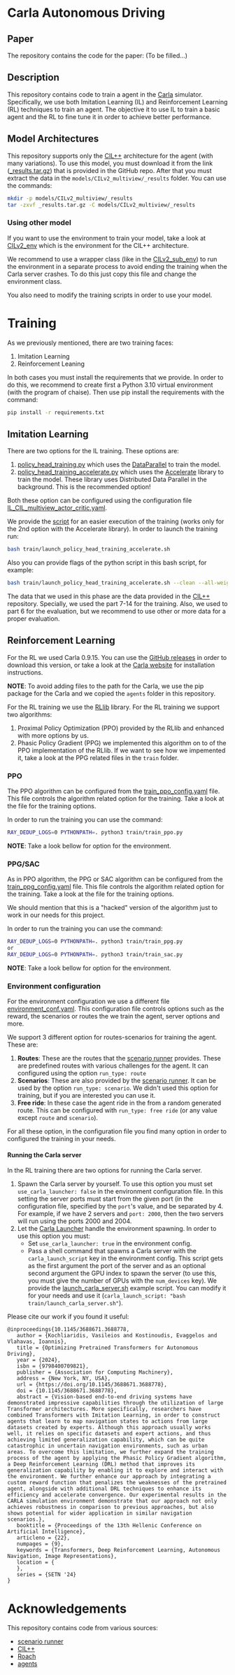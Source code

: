 # Carla Autonomous Driving

## Paper

The repository contains the code for the paper: (To be filled...)

## Description

This repository contains code to train a agent in the
[Carla](https://carla.org/) simulator. Specifically, we use both Imitation
Learning (IL) and Reinforcement Learning (RL) techniques to train an agent. The
objective it to use IL to train a basic agent and the RL to fine tune it in
order to achieve better performance.

## Model Architectures

This repository supports only the
[CIL++](https://github.com/yixiao1/CILv2_multiview) architecture for the agent
(with many variations). To use this model, you must download it from the link
([_results.tar.gz](https://drive.google.com/file/d/1GLo5mVrmyNsb5pLqksYnjR8fN1-ZptHE/view?usp=sharing))
that is provided in the GitHub repo. After that you must extract the data in the
`models/CILv2_multiview/_results` folder. You can use the commands:

```bash
mkdir -p models/CILv2_multiview/_results
tar -zxvf _results.tar.gz -C models/CILv2_multiview/_results
```

### Using other model

If you want to use the environment to train your model,
take a look at [CILv2_env](models/CILv2_multiview/CILv2_env.py) which is the
environment for the CIL++ architecture.

We recommend to use a wrapper class (like in the
[CILv2_sub_env](models/CILv2_multiview/CILv2_sub_env.py)) to run the environment
in a separate process to avoid ending the training when the Carla server
crashes. To do this just copy this file and change the environment class.

You also need to modify the training scripts in order to use your model.

# Training

As we previously mentioned, there are two training faces:

1. Imitation Learning
2. Reinforcement Leaning

In both cases you must install the requirements that we provide. In order to do
this, we recommend to create first a Python 3.10 virtual environment (with the
program of chaise). Then use pip install the requirements with the command:

```bash
pip install -r requirements.txt
```

## Imitation Learning

There are two options for the IL training. These options are:

1. [policy_head_training.py](train/policy_head_training.py) which uses the
   [DataParallel](https://pytorch.org/docs/stable/generated/torch.nn.DataParallel.html)
   to train the model.
2. [policy_head_training_accelerate.py](train/policy_head_training_accelerate.py)
which uses the [Accelerate](https://huggingface.co/docs/accelerate/index)
library to train the model. These library uses Distributed Data Parallel in the
background. This is the recommended option!

Both these option can be configured using the configuration file
[IL_CIL_multiview_actor_critic.yaml](train/configs/IL_CIL_multiview_actor_critic.yaml).

We provide the [script](train/launch_policy_head_training_accelerate.sh) for an
easier execution of the training (works only for the 2nd option with the
Accelerate library). In order to launch the training run:

```bash
bash train/launch_policy_head_training_accelerate.sh
```

Also you can provide flags of the python script in this bash script, for
example:

```bash
bash train/launch_policy_head_training_accelerate.sh --clean --all-weights
```

The data that we used in this phase are the data provided in the
[CIL++](https://github.com/yixiao1/CILv2_multiview) repository. Specially, we
used the part 7-14 for the training. Also, we used to part 6 for the evaluation,
but we recommend to use other or more data for a proper evaluation.

## Reinforcement Learning

For the RL we used Carla 0.9.15. You can use the [GitHub
releases](https://github.com/carla-simulator/carla/releases/tag/0.9.15) in order
to download this version, or take a look at the [Carla
website](https://carla.readthedocs.io/en/latest/start_quickstart/#carla-installation)
for installation instructions.

**NOTE**: To avoid adding files to the path for the Carla, we use the pip
package for the Carla and we copied the `agents` folder in this repository.

For the RL training we use the
[RLlib](https://docs.ray.io/en/latest/rllib/index.html) library. For the RL
training we support two algorithms:

1. Proximal Policy Optimization (PPO) provided by the RLlib and enhanced with
   more options by us.
2. Phasic Policy Gradient (PPG) we implemented this algorithm on to of the PPO
   implementation of the RLlib. If we want to see how we impemented it, take a
   look at the PPG related files in the `train` folder.

### PPO

The PPO algorithm can be configured from the
[train_ppo_config.yaml](train/configs/train_ppo_config.yaml) file. This file
controls the algorithm related option for the training. Take a look at the file
for the training options.

In order to run the training you can use the command:

```bash
RAY_DEDUP_LOGS=0 PYTHONPATH=. python3 train/train_ppo.py
```

**NOTE**: Take a look bellow for option for the environment.

### PPG/SAC

As in PPO algorithm, the PPG or SAC algorithm can be configured from the
[train_ppg_config.yaml](train/configs/train_ppg_config.yaml) file. This file
controls the algorithm related option for the training. Take a look at the file
for the training options. 

We should mention that this is a "hacked" version of the algorithm just to work
in our needs for this project.

In order to run the training you can use the command:

```bash
RAY_DEDUP_LOGS=0 PYTHONPATH=. python3 train/train_ppg.py
or
RAY_DEDUP_LOGS=0 PYTHONPATH=. python3 train/train_sac.py
```

**NOTE**: Take a look bellow for option for the environment.

### Environment configuration

For the environment configuration we use a different file
[environment_conf.yaml](train/configs/environment_conf.yaml). This configuration
file controls options such as the reward, the scenarios or routes the we train
the agent, server options and more.

We support 3 different option for routes-scenarios for training the agent. These
are:

1. **Routes**: These are the routes that the [scenario
   runner](https://github.com/carla-simulator/scenario_runner) provides. These
   are predefined routes with various challenges for the agent. It can
   configured using the option `run_type: route`
2. **Scenarios**: These are also provided by the [scenario
   runner](https://github.com/carla-simulator/scenario_runner). It can be used
   by the option `run_type: scenario`. We didn't used this option for training,
   but if you are interested you can use it.
3. **Free ride**: In these case the agent ride in the from a random generated
   route. This can be configured with `run_type: free ride` (or any value except
   `route` and `scenario`).

For all these option, in the configuration file you find many option in order to
configured the training in your needs.

#### Running the Carla server

In the RL training there are two options for running the Carla server.

1. Spawn the Carla server by yourself. To use this option you must set
   `use_carla_launcher: false` in the environment configuration file. In this
   setting the server ports must start from the given port (in the configuration
   file, specified by the `port`'s value, and be separated by 4. For example, if
   we have 2 servers and `port: 2000`, then the two servers will run using the
   ports 2000 and 2004.
2. Let the [Carla Launcher](environment/carla_launcher.py) handle the
   environment spawning. In order to use this option you must:
   * Set `use_carla_launcher: true` in the environment config.
   * Pass a shell command that spawns a Carla server with the
     `carla_launch_script` key in the environment config. This script gets as
     the first argument the port of the server and as an optional second
     argument the GPU index to spawn the server (to use this, you must give the
     number of GPUs with the `num_devices` key). We provide the
     [launch_carla_server.sh](train/launch_carla_server.sh) example script. You
     can modify it for your needs and use it (`carla_launch_script: "bash
     train/launch_carla_server.sh"`).

Please cite our work if you found it useful:

```
@inproceedings{10.1145/3688671.3688778,
   author = {Kochliaridis, Vasileios and Kostinoudis, Evaggelos and Vlahavas, Ioannis},
   title = {Optimizing Pretrained Transformers for Autonomous Driving},
   year = {2024},
   isbn = {9798400709821},
   publisher = {Association for Computing Machinery},
   address = {New York, NY, USA},
   url = {https://doi.org/10.1145/3688671.3688778},
   doi = {10.1145/3688671.3688778},
   abstract = {Vision-based end-to-end driving systems have demonstrated impressive capabilities through the utilization of large Transformer architectures. More specifically, researchers have combined Transformers with Imitation Learning, in order to construct agents that learn to map navigation states to actions from large datasets created by experts. Although this approach usually works well, it relies on specific datasets and expert actions, and thus achieving limited generalization capability, which can be quite catastrophic in uncertain navigation environments, such as urban areas. To overcome this limitation, we further expand the training process of the agent by applying the Phasic Policy Gradient algorithm, a Deep Reinforcement Learning (DRL) method that improves its generalization capability by enabling it to explore and interact with the environment. We further enhance our approach by integrating a custom reward function that penalizes the weaknesses of the pretrained agent, alongside with additional DRL techniques to enhance its efficiency and accelerate convergence. Our experimental results in the CARLA simulation environment demonstrate that our approach not only achieves robustness in comparison to previous approaches, but also shows potential for wider application in similar navigation scenarios.},
   booktitle = {Proceedings of the 13th Hellenic Conference on Artificial Intelligence},
   articleno = {22},
   numpages = {9},
   keywords = {Transformers, Deep Reinforcement Learning, Autonomous Navigation, Image Representations},
   location = {
   },
   series = {SETN '24}
}
```

# Acknowledgements

This repository contains code from various sources:

* [scenario runner](https://github.com/carla-simulator/scenario_runner)
* [CIL++](https://github.com/yixiao1/CILv2_multiview)
* [Roach](https://github.com/zhejz/carla-roach)
* [agents](https://github.com/carla-simulator/carla)

